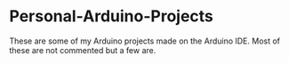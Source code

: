 # Personal-Arduino-Projects

These are some of my Arduino projects made on the Arduino IDE.
Most of these are not commented but a few are.
